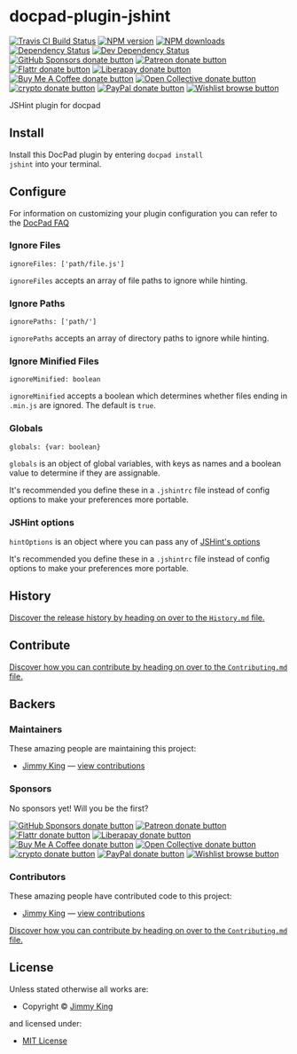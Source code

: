 <!-- TITLE/ -->

<h1>docpad-plugin-jshint</h1>

<!-- /TITLE -->


<!-- BADGES/ -->

<span class="badge-travisci"><a href="http://travis-ci.org/docpad/docpad-plugin-jshint" title="Check this project's build status on TravisCI"><img src="https://img.shields.io/travis/docpad/docpad-plugin-jshint/master.svg" alt="Travis CI Build Status" /></a></span>
<span class="badge-npmversion"><a href="https://npmjs.org/package/docpad-plugin-jshint" title="View this project on NPM"><img src="https://img.shields.io/npm/v/docpad-plugin-jshint.svg" alt="NPM version" /></a></span>
<span class="badge-npmdownloads"><a href="https://npmjs.org/package/docpad-plugin-jshint" title="View this project on NPM"><img src="https://img.shields.io/npm/dm/docpad-plugin-jshint.svg" alt="NPM downloads" /></a></span>
<span class="badge-daviddm"><a href="https://david-dm.org/docpad/docpad-plugin-jshint" title="View the status of this project's dependencies on DavidDM"><img src="https://img.shields.io/david/docpad/docpad-plugin-jshint.svg" alt="Dependency Status" /></a></span>
<span class="badge-daviddmdev"><a href="https://david-dm.org/docpad/docpad-plugin-jshint#info=devDependencies" title="View the status of this project's development dependencies on DavidDM"><img src="https://img.shields.io/david/dev/docpad/docpad-plugin-jshint.svg" alt="Dev Dependency Status" /></a></span>
<br class="badge-separator" />
<span class="badge-githubsponsors"><a href="https://github.com/sponsors/balupton" title="Donate to this project using GitHub Sponsors"><img src="https://img.shields.io/badge/github-donate-yellow.svg" alt="GitHub Sponsors donate button" /></a></span>
<span class="badge-patreon"><a href="https://patreon.com/bevry" title="Donate to this project using Patreon"><img src="https://img.shields.io/badge/patreon-donate-yellow.svg" alt="Patreon donate button" /></a></span>
<span class="badge-flattr"><a href="https://flattr.com/profile/balupton" title="Donate to this project using Flattr"><img src="https://img.shields.io/badge/flattr-donate-yellow.svg" alt="Flattr donate button" /></a></span>
<span class="badge-liberapay"><a href="https://liberapay.com/bevry" title="Donate to this project using Liberapay"><img src="https://img.shields.io/badge/liberapay-donate-yellow.svg" alt="Liberapay donate button" /></a></span>
<span class="badge-buymeacoffee"><a href="https://buymeacoffee.com/balupton" title="Donate to this project using Buy Me A Coffee"><img src="https://img.shields.io/badge/buy%20me%20a%20coffee-donate-yellow.svg" alt="Buy Me A Coffee donate button" /></a></span>
<span class="badge-opencollective"><a href="https://opencollective.com/bevry" title="Donate to this project using Open Collective"><img src="https://img.shields.io/badge/open%20collective-donate-yellow.svg" alt="Open Collective donate button" /></a></span>
<span class="badge-crypto"><a href="https://bevry.me/crypto" title="Donate to this project using Cryptocurrency"><img src="https://img.shields.io/badge/crypto-donate-yellow.svg" alt="crypto donate button" /></a></span>
<span class="badge-paypal"><a href="https://bevry.me/paypal" title="Donate to this project using Paypal"><img src="https://img.shields.io/badge/paypal-donate-yellow.svg" alt="PayPal donate button" /></a></span>
<span class="badge-wishlist"><a href="https://bevry.me/wishlist" title="Buy an item on our wishlist for us"><img src="https://img.shields.io/badge/wishlist-donate-yellow.svg" alt="Wishlist browse button" /></a></span>

<!-- /BADGES -->


<!-- DESCRIPTION/ -->

JSHint plugin for docpad

<!-- /DESCRIPTION -->


<!-- INSTALL/ -->

<h2>Install</h2>

Install this DocPad plugin by entering <code>docpad install jshint</code> into your terminal.

<!-- /INSTALL -->


## Configure

For information on customizing your plugin configuration you can refer to the [DocPad FAQ](https://github.com/bevry/docpad/wiki/FAQ)

### Ignore Files

```
ignoreFiles: ['path/file.js']
```

`ignoreFiles` accepts an array of file paths to ignore while hinting.

### Ignore Paths

```
ignorePaths: ['path/']
```

`ignorePaths` accepts an array of directory paths to ignore while hinting.

### Ignore Minified Files

```
ignoreMinified: boolean
```

`ignoreMinified` accepts a boolean which determines whether files ending in `.min.js` are ignored. The default is `true`.

### Globals

```
globals: {var: boolean}
```

`globals` is an object of global variables, with keys as names and a boolean value to determine if they are assignable.

It's recommended you define these in a `.jshintrc` file instead of config options to make your preferences more portable.

### JSHint options

`hintOptions` is an object where you can pass any of [JSHint's options](http://www.jshint.com/docs/options/)

It's recommended you define these in a `.jshintrc` file instead of config options to make your preferences more portable.

<!-- HISTORY/ -->

<h2>History</h2>

<a href="https://github.com/docpad/docpad-plugin-jshint/blob/master/History.md#files">Discover the release history by heading on over to the <code>History.md</code> file.</a>

<!-- /HISTORY -->


<!-- CONTRIBUTE/ -->

<h2>Contribute</h2>

<a href="https://github.com/docpad/docpad-plugin-jshint/blob/master/Contributing.md#files">Discover how you can contribute by heading on over to the <code>Contributing.md</code> file.</a>

<!-- /CONTRIBUTE -->


<!-- BACKERS/ -->

<h2>Backers</h2>

<h3>Maintainers</h3>

These amazing people are maintaining this project:

<ul><li><a href="http://jimmyking.me">Jimmy King</a> — <a href="https://github.com/docpad/docpad-plugin-jshint/commits?author=jking90" title="View the GitHub contributions of Jimmy King on repository docpad/docpad-plugin-jshint">view contributions</a></li></ul>

<h3>Sponsors</h3>

No sponsors yet! Will you be the first?

<span class="badge-githubsponsors"><a href="https://github.com/sponsors/balupton" title="Donate to this project using GitHub Sponsors"><img src="https://img.shields.io/badge/github-donate-yellow.svg" alt="GitHub Sponsors donate button" /></a></span>
<span class="badge-patreon"><a href="https://patreon.com/bevry" title="Donate to this project using Patreon"><img src="https://img.shields.io/badge/patreon-donate-yellow.svg" alt="Patreon donate button" /></a></span>
<span class="badge-flattr"><a href="https://flattr.com/profile/balupton" title="Donate to this project using Flattr"><img src="https://img.shields.io/badge/flattr-donate-yellow.svg" alt="Flattr donate button" /></a></span>
<span class="badge-liberapay"><a href="https://liberapay.com/bevry" title="Donate to this project using Liberapay"><img src="https://img.shields.io/badge/liberapay-donate-yellow.svg" alt="Liberapay donate button" /></a></span>
<span class="badge-buymeacoffee"><a href="https://buymeacoffee.com/balupton" title="Donate to this project using Buy Me A Coffee"><img src="https://img.shields.io/badge/buy%20me%20a%20coffee-donate-yellow.svg" alt="Buy Me A Coffee donate button" /></a></span>
<span class="badge-opencollective"><a href="https://opencollective.com/bevry" title="Donate to this project using Open Collective"><img src="https://img.shields.io/badge/open%20collective-donate-yellow.svg" alt="Open Collective donate button" /></a></span>
<span class="badge-crypto"><a href="https://bevry.me/crypto" title="Donate to this project using Cryptocurrency"><img src="https://img.shields.io/badge/crypto-donate-yellow.svg" alt="crypto donate button" /></a></span>
<span class="badge-paypal"><a href="https://bevry.me/paypal" title="Donate to this project using Paypal"><img src="https://img.shields.io/badge/paypal-donate-yellow.svg" alt="PayPal donate button" /></a></span>
<span class="badge-wishlist"><a href="https://bevry.me/wishlist" title="Buy an item on our wishlist for us"><img src="https://img.shields.io/badge/wishlist-donate-yellow.svg" alt="Wishlist browse button" /></a></span>

<h3>Contributors</h3>

These amazing people have contributed code to this project:

<ul><li><a href="http://jimmyking.me">Jimmy King</a> — <a href="https://github.com/docpad/docpad-plugin-jshint/commits?author=jking90" title="View the GitHub contributions of Jimmy King on repository docpad/docpad-plugin-jshint">view contributions</a></li></ul>

<a href="https://github.com/docpad/docpad-plugin-jshint/blob/master/Contributing.md#files">Discover how you can contribute by heading on over to the <code>Contributing.md</code> file.</a>

<!-- /BACKERS -->


<!-- LICENSE/ -->

<h2>License</h2>

Unless stated otherwise all works are:

<ul><li>Copyright &copy; <a href="http://jimmyking.me">Jimmy King</a></li></ul>

and licensed under:

<ul><li><a href="http://spdx.org/licenses/MIT.html">MIT License</a></li></ul>

<!-- /LICENSE -->
